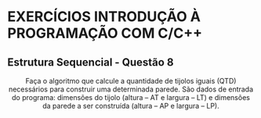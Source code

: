 # EXERCÍCIOS INTRODUÇÃO À PROGRAMAÇÃO COM C/C++ #

## Estrutura Sequencial - Questão 8 ##

<p align="center">
Faça o algoritmo que calcule a quantidade de tijolos iguais (QTD) necessários para construir uma determinada parede. São dados de entrada do programa: dimensões do tijolo (altura – AT e largura – LT) e dimensões da parede a ser construída (altura – AP e largura – LP). 
</p>